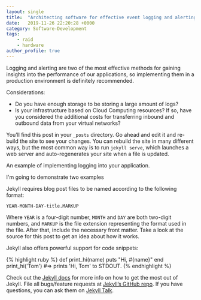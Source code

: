 ```yaml
---
layout: single
title:  "Architecting software for effective event logging and alerting"
date:   2019-11-26 22:20:28 +0000
category: Software-Development
tags: 
    - raid
    - hardware
author_profile: true
---
```


Logging and alerting are two of the most effective methods for gaining insights into the performance of our applications, so implementing them in a production environment is definitely recommended. 

Considerations:
- Do you have enough storage to be storing a large amount of logs?
- Is your infrastructure based on Cloud Computing resources? If so, have you considered the additional costs for transferring inbound and outbound data from your virtual networks?

You’ll find this post in your `_posts` directory. Go ahead and edit it and re-build the site to see your changes. You can rebuild the site in many different ways, but the most common way is to run `jekyll serve`, which launches a web server and auto-regenerates your site when a file is updated.

An example of implementing logging into your application.

I'm going to demonstrate two examples

Jekyll requires blog post files to be named according to the following format:

`YEAR-MONTH-DAY-title.MARKUP`

Where `YEAR` is a four-digit number, `MONTH` and `DAY` are both two-digit numbers, and `MARKUP` is the file extension representing the format used in the file. After that, include the necessary front matter. Take a look at the source for this post to get an idea about how it works.

Jekyll also offers powerful support for code snippets:

{% highlight ruby %}
def print_hi(name)
  puts "Hi, #{name}"
end
print_hi('Tom')
#=> prints 'Hi, Tom' to STDOUT.
{% endhighlight %}

Check out the [Jekyll docs][jekyll-docs] for more info on how to get the most out of Jekyll. File all bugs/feature requests at [Jekyll’s GitHub repo][jekyll-gh]. If you have questions, you can ask them on [Jekyll Talk][jekyll-talk].

[jekyll-docs]: https://jekyllrb.com/docs/home
[jekyll-gh]:   https://github.com/jekyll/jekyll
[jekyll-talk]: https://talk.jekyllrb.com/
